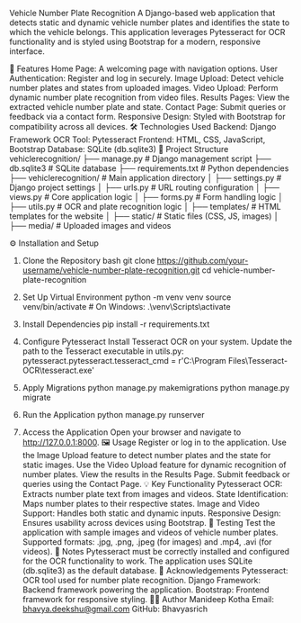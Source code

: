 Vehicle Number Plate Recognition
A Django-based web application that detects static and dynamic vehicle number plates and identifies the state to which the vehicle belongs. This application leverages Pytesseract for OCR functionality and is styled using Bootstrap for a modern, responsive interface.

🚀 Features
Home Page: A welcoming page with navigation options.
User Authentication: Register and log in securely.
Image Upload: Detect vehicle number plates and states from uploaded images.
Video Upload: Perform dynamic number plate recognition from video files.
Results Pages: View the extracted vehicle number plate and state.
Contact Page: Submit queries or feedback via a contact form.
Responsive Design: Styled with Bootstrap for compatibility across all devices.
🛠 Technologies Used
Backend: Django Framework
OCR Tool: Pytesseract
Frontend: HTML, CSS, JavaScript, Bootstrap
Database: SQLite (db.sqlite3)
📂 Project Structure
vehiclerecognition/ ├── manage.py # Django management script ├── db.sqlite3 # SQLite database ├── requirements.txt # Python dependencies ├── vehiclerecognition/ # Main application directory │ ├── settings.py # Django project settings │ ├── urls.py # URL routing configuration │ ├── views.py # Core application logic │ ├── forms.py # Form handling logic │ ├── utils.py # OCR and plate recognition logic │ ├── templates/ # HTML templates for the website │ ├── static/ # Static files (CSS, JS, images) │ ├── media/ # Uploaded images and videos

⚙️ Installation and Setup
1. Clone the Repository
bash git clone https://github.com/your-username/vehicle-number-plate-recognition.git cd vehicle-number-plate-recognition

2. Set Up Virtual Environment
python -m venv venv source venv/bin/activate # On Windows: .\venv\Scripts\activate

3. Install Dependencies
pip install -r requirements.txt

4. Configure Pytesseract
Install Tesseract OCR on your system.
Update the path to the Tesseract executable in utils.py: pytesseract.pytesseract.tesseract_cmd = r'C:\Program Files\Tesseract-OCR\tesseract.exe'
5. Apply Migrations
python manage.py makemigrations python manage.py migrate

6. Run the Application
python manage.py runserver

7. Access the Application
Open your browser and navigate to http://127.0.0.1:8000.
🖼 Usage
Register or log in to the application.
Use the Image Upload feature to detect number plates and the state for static images.
Use the Video Upload feature for dynamic recognition of number plates.
View the results in the Results Page.
Submit feedback or queries using the Contact Page.
💡 Key Functionality
Pytesseract OCR: Extracts number plate text from images and videos.
State Identification: Maps number plates to their respective states.
Image and Video Support: Handles both static and dynamic inputs.
Responsive Design: Ensures usability across devices using Bootstrap.
🧪 Testing
Test the application with sample images and videos of vehicle number plates.
Supported formats: .jpg, .png, .jpeg (for images) and .mp4, .avi (for videos).
📝 Notes
Pytesseract must be correctly installed and configured for the OCR functionality to work.
The application uses SQLite (db.sqlite3) as the default database.
🤝 Acknowledgements
Pytesseract: OCR tool used for number plate recognition.
Django Framework: Backend framework powering the application.
Bootstrap: Frontend framework for responsive styling.
👩‍💻 Author
Manideep Kotha
Email: bhavya.deekshu@gmail.com
GitHub: Bhavyasrich
